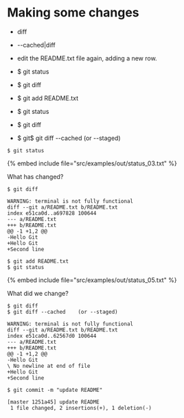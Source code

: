 # Making some changes

* diff
* --cached|diff

* edit the README.txt file again, adding a new row.
* $ git status
* $ git diff
* $ git add README.txt
* $ git status
* $ git diff
* $ git$ git diff --cached    (or --staged)


```
$ git status
```
{% embed include file="src/examples/out/status_03.txt" %}


What has changed?



```
$ git diff
```

```
WARNING: terminal is not fully functional
diff --git a/README.txt b/README.txt
index e51ca0d..a697828 100644
--- a/README.txt
+++ b/README.txt
@@ -1 +1,2 @@
-Hello Git
+Hello Git
+Second line
```


```
$ git add README.txt
$ git status
```
{% embed include file="src/examples/out/status_05.txt" %}


What did we change?


```
$ git diff
$ git diff --cached    (or --staged)
```


```
WARNING: terminal is not fully functional
diff --git a/README.txt b/README.txt
index e51ca0d..62567d0 100644
--- a/README.txt
+++ b/README.txt
@@ -1 +1,2 @@
-Hello Git
\ No newline at end of file
+Hello Git
+Second line
```


```
$ git commit -m "update README"
```

```
[master 1251a45] update README
 1 file changed, 2 insertions(+), 1 deletion(-)
```


